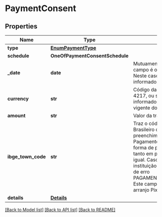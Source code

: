# PaymentConsent

## Properties
Name | Type | Description | Notes
------------ | ------------- | ------------- | -------------
**type** | [**EnumPaymentType**](EnumPaymentType.md) |  | 
**schedule** | **OneOfPaymentConsentSchedule** |  | [optional] 
**_date** | **date** | Mutuamente exclusivo com o objeto schedule. Este campo é obrigatório no caso de pagamento único. Neste caso, o objeto schedule não deve ser informado.  | [optional] 
**currency** | **str** | Código da moeda nacional segundo modelo ISO-4217, ou seja, &#x27;BRL&#x27;. Todos os valores monetários informados estão representados com a moeda vigente do Brasil.  | 
**amount** | **str** | Valor da transação com 2 casas decimais.  | 
**ibge_town_code** | **str** | Traz o código da cidade segundo o IBGE (Instituto Brasileiro de Geografia e Estatística). Para o preenchimento deste campo, o Iniciador de Pagamentos deve seguir a orientação do arranjo da forma de pagamento. O preenchimento do campo tanto em pix/payments quanto /consents deve ser igual. Caso haja divergência dos valores, a instituição deve retornar HTTP 422 com o código de erro PAGAMENTO_DIVERGENTE_DO_CONSENTIMENTO. Este campo faz referência ao campo CodMun do arranjo Pix.  | [optional] 
**details** | [**Details**](Details.md) |  | 

[[Back to Model list]](../README.md#documentation-for-models) [[Back to API list]](../README.md#documentation-for-api-endpoints) [[Back to README]](../README.md)

